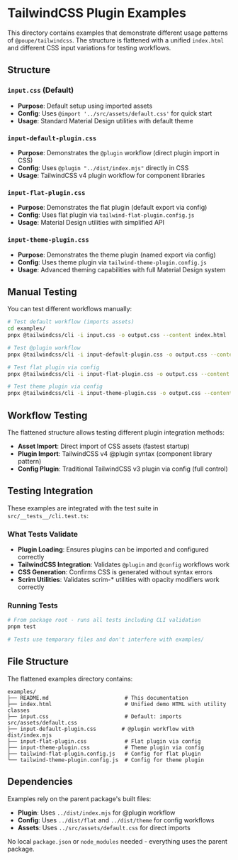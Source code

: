 # TailwindCSS Plugin Examples

This directory contains examples that demonstrate different usage patterns of
`@poupe/tailwindcss`. The structure is flattened with a unified `index.html`
and different CSS input variations for testing workflows.

## Structure

### `input.css` (Default)
- **Purpose**: Default setup using imported assets
- **Config**: Uses `@import '../src/assets/default.css'` for quick start
- **Usage**: Standard Material Design utilities with default theme

### `input-default-plugin.css`
- **Purpose**: Demonstrates the `@plugin` workflow (direct plugin import in CSS)
- **Config**: Uses `@plugin "../dist/index.mjs"` directly in CSS
- **Usage**: TailwindCSS v4 plugin workflow for component libraries

### `input-flat-plugin.css`
- **Purpose**: Demonstrates the flat plugin (default export via config)
- **Config**: Uses flat plugin via `tailwind-flat-plugin.config.js`
- **Usage**: Material Design utilities with simplified API

### `input-theme-plugin.css`
- **Purpose**: Demonstrates the theme plugin (named export via config)
- **Config**: Uses theme plugin via `tailwind-theme-plugin.config.js`
- **Usage**: Advanced theming capabilities with full Material Design system

## Manual Testing

You can test different workflows manually:

```bash
# Test default workflow (imports assets)
cd examples/
pnpx @tailwindcss/cli -i input.css -o output.css --content index.html

# Test @plugin workflow
pnpx @tailwindcss/cli -i input-default-plugin.css -o output.css --content index.html

# Test flat plugin via config
pnpx @tailwindcss/cli -i input-flat-plugin.css -o output.css --content index.html

# Test theme plugin via config
pnpx @tailwindcss/cli -i input-theme-plugin.css -o output.css --content index.html
```

## Workflow Testing

The flattened structure allows testing different plugin integration methods:

- **Asset Import**: Direct import of CSS assets (fastest startup)
- **Plugin Import**: TailwindCSS v4 @plugin syntax (component library pattern)
- **Config Plugin**: Traditional TailwindCSS v3 plugin via config (full control)

## Testing Integration

These examples are integrated with the test suite in `src/__tests__/cli.test.ts`:

### What Tests Validate
- **Plugin Loading**: Ensures plugins can be imported and configured correctly
- **TailwindCSS Integration**: Validates `@plugin` and `@config` workflows work
- **CSS Generation**: Confirms CSS is generated without syntax errors
- **Scrim Utilities**: Validates scrim-* utilities with opacity modifiers work correctly

### Running Tests

```bash
# From package root - runs all tests including CLI validation
pnpm test

# Tests use temporary files and don't interfere with examples/
```

## File Structure

The flattened examples directory contains:

```
examples/
├── README.md                        # This documentation
├── index.html                       # Unified demo HTML with utility classes
├── input.css                        # Default: imports src/assets/default.css
├── input-default-plugin.css        # @plugin workflow with dist/index.mjs
├── input-flat-plugin.css            # Flat plugin via config
├── input-theme-plugin.css           # Theme plugin via config
├── tailwind-flat-plugin.config.js   # Config for flat plugin
└── tailwind-theme-plugin.config.js  # Config for theme plugin
```

## Dependencies

Examples rely on the parent package's built files:
- **Plugin**: Uses `../dist/index.mjs` for @plugin workflow
- **Config**: Uses `../dist/flat` and `../dist/theme` for config workflows
- **Assets**: Uses `../src/assets/default.css` for direct imports

No local `package.json` or `node_modules` needed - everything uses the parent package.
